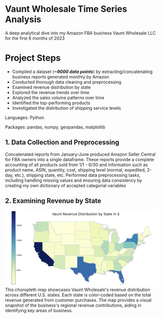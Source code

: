 # Vaunt Wholesale Time Series Analysis
A deep analytical dive into my Amazon FBA business Vaunt Wholesale LLC for the first 6 months of 2023

# Project Steps
- Compiled a dataset (***~9000 data points***) by extracting/concatenating business reports generated monthly by Amazon
- Conducted thorough data cleaning and preprocessing
- Examined revenue distribution by state 
- Explored the revenue trends over time
- Analyzed the sales volume patterns over time
- Identified the top-performing products
- Investigated the distribution of shipping service levels

Languages: Python

Packages: pandas, numpy, geopandas, matplotlib

## 1. Data Collection and Preprocessing
Concatenated reports from January-June produced Amazon Seller Central for FBA owners into a single dataframe. These reports provide a complete accounting of all products sold from 1/1 - 6/30 and information such as product name, ASIN, quantity, cost, shipping level (normal, expedited, 2-day, etc.), shipping state, etc. Performed data preprocessing tasks, including handling missing values and ensuring data consistency by creating my own dictionary of accepted categorial variables

## 2. Examining Revenue by State
![Image Alt Text](/Visualizations/geopanda.jpeg)
This choropleth map showcases Vaunt Wholesale's revenue distribution across different U.S. states. Each state is color-coded based on the total revenue generated from customer purchases. The map provides a visual snapshot of the business's regional revenue contributions, aiding in identifying key areas of business.

